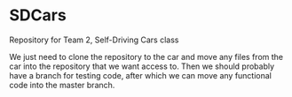 # SDCars
Repository for Team 2, Self-Driving Cars class

We just need to clone the repository to the car and move any files from the car
into the repository that we want access to. Then we should probably have a branch
for testing code, after which we can move any functional code into the master
branch. 
